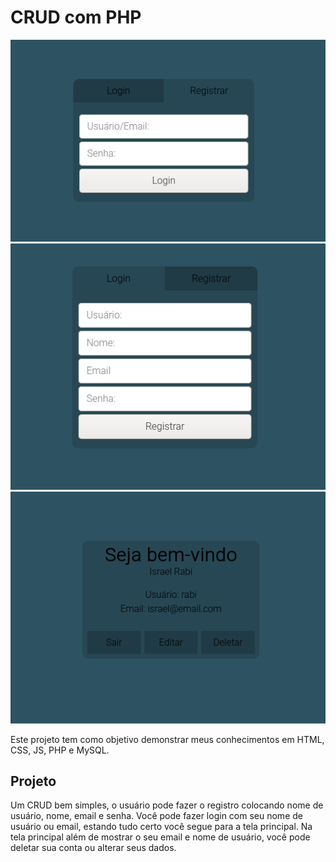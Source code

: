 # CRUD com PHP

![crudImagem1](img/crud1.png)
![crudImagem1](img/crud2.png)
![crudImagem1](img/crud3.png)

Este projeto tem como objetivo demonstrar meus conhecimentos em HTML, CSS, JS, PHP e MySQL.

## Projeto

Um CRUD bem simples, o usuário pode fazer o registro colocando nome de usuário, nome, email e senha. Você pode fazer login com seu nome de usuário ou email, estando tudo certo você segue para a tela principal. Na tela principal além de mostrar o seu email e nome de usuário, você pode deletar sua conta ou alterar seus dados.